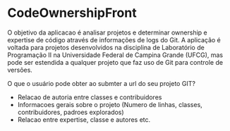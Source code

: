 # CodeOwnershipFront

O objetivo da aplicacao é analisar projetos e determinar ownership e expertise de código através de informações de logs do Git. A aplicação é voltada para projetos desenvolvidos na disciplina de Laboratório de Programação II na Universidade Federal de Campina Grande (UFCG), mas pode ser estendida a qualquer projeto que faz uso de Git para controle de versões.

O que o usuário pode obter ao submter a url do seu projeto GIT?

* Relacao de autoria entre classes e contribuidores
* Informacoes gerais sobre o projeto (Numero de linhas, classes, contribuidores, padroes explorados)
* Relacao entre expertise, classe e autores etc.
